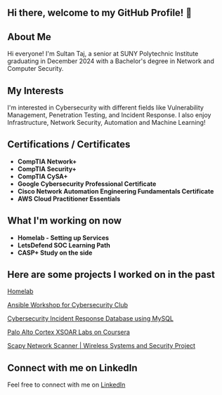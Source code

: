 ## Hi there, welcome to my GitHub Profile! 👋

## About Me

Hi everyone! I'm Sultan Taj, a senior at SUNY Polytechnic Institute graduating in December 2024 with a Bachelor's degree in Network and Computer Security.

## My Interests

I'm interested in Cybersecurity with different fields like Vulnerability Management, Penetration Testing, and Incident Response. I also enjoy Infrastructure, Network Security, Automation and Machine Learning!

## Certifications / Certificates
- **CompTIA Network+**
- **CompTIA Security+**
- **CompTIA CySA+**
- **Google Cybersecurity Professional Certificate**
- **Cisco Network Automation Engineering Fundamentals Certificate**
- **AWS Cloud Practitioner Essentials**

## What I'm working on now
- **Homelab - Setting up Services**
- **LetsDefend SOC Learning Path**
- **CASP+ Study on the side**

## Here are some projects I worked on in the past

[Homelab](https://github.com/STaj-55/Homelab)

[Ansible Workshop for Cybersecurity Club](https://github.com/STaj-55/Ansible-Workshop)

[Cybersecurity Incident Response Database using MySQL](https://github.com/STaj-55/Cybersecurity_Incident_Response_Database)

[Palo Alto Cortex XSOAR Labs on Coursera](https://github.com/STaj-55/GCP_XSOAR_Labs)

[Scapy Network Scanner | Wireless Systems and Security Project](https://github.com/STaj-55/Scapy-Network-Scanner)

## Connect with me on LinkedIn

Feel free to connect with me on [LinkedIn](https://www.linkedin.com/in/sultantaj/)
<!--
**STaj-55/STaj-55** is a ✨ _special_ ✨ repository because its `README.md` (this file) appears on your GitHub profile.

Here are some ideas to get you started:

- 🔭 I’m currently working on ...
- 🌱 I’m currently learning ...
- 👯 I’m looking to collaborate on ...
- 🤔 I’m looking for help with ...
- 💬 Ask me about ...
- 📫 How to reach me: ...
- 😄 Pronouns: ...
- ⚡ Fun fact: ...
-->
